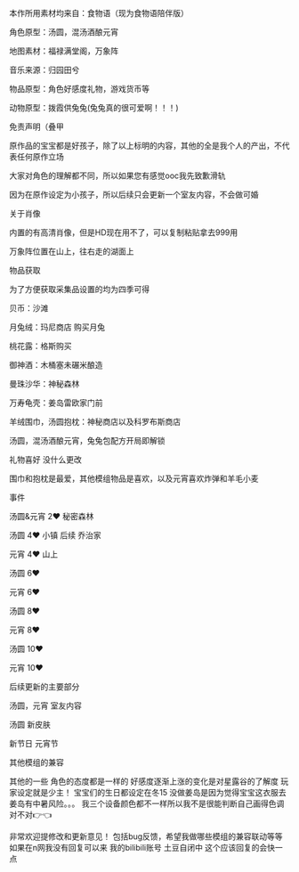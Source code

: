 本作所用素材均来自：食物语（现为食物语陪伴版）


角色原型：汤圆，混汤酒酿元宵

地图素材：福禄满堂阁，万象阵

音乐来源：归园田兮

物品原型：角色好感度礼物，游戏货币等

动物原型：拨霞供兔兔(兔兔真的很可爱啊！！！)


免责声明（叠甲

原作品的宝宝都是好孩子，除了以上标明的内容，其他的全是我个人的产出，不代表任何原作立场

大家对角色的理解都不同，所以如果您有感觉ooc我先致歉滑轨

因为在原作设定为小孩子，所以后续只会更新一个室友内容，不会做可婚


关于肖像

内置的有高清肖像，但是HD现在用不了，可以复制粘贴拿去999用


万象阵位置在山上，往右走的湖面上


物品获取 

为了方便获取采集品设置的均为四季可得


贝币：沙滩

月兔绒：玛尼商店 购买月兔

桃花露：格斯购买

御神酒：木桶塞未碾米酿造

曼珠沙华：神秘森林

万寿龟壳：姜岛雷欧家门前

羊绒围巾，汤圆抱枕：神秘商店以及科罗布斯商店

汤圆，混汤酒酿元宵，兔兔包配方开局即解锁


礼物喜好 没什么更改 

围巾和抱枕是最爱，其他模组物品是喜欢，以及元宵喜欢炸弹和羊毛小麦

事件

汤圆&元宵 2♥ 秘密森林

汤圆 4♥ 小镇  后续 乔治家

元宵 4♥ 山上

汤圆 6♥

元宵 6♥

汤圆 8♥

元宵 8♥

汤圆 10♥

元宵 10♥

后续更新的主要部分

汤圆，元宵 室友内容

汤圆 新皮肤

新节日 元宵节

其他模组的兼容


其他的一些
角色的态度都是一样的 好感度逐渐上涨的变化是对星露谷的了解度
玩家设定就是少主！
宝宝们的生日都设定在冬15
没做姜岛是因为觉得宝宝这衣服去姜岛有中暑风险。。。
我三个设备颜色都不一样所以我不是很能判断自己画得色调对不对👉👈

非常欢迎提修改和更新意见！
包括bug反馈，希望我做哪些模组的兼容联动等等
如果在n网我没有回复可以来 
我的bilibili账号 土豆自闭中
这个应该回复的会快一点
